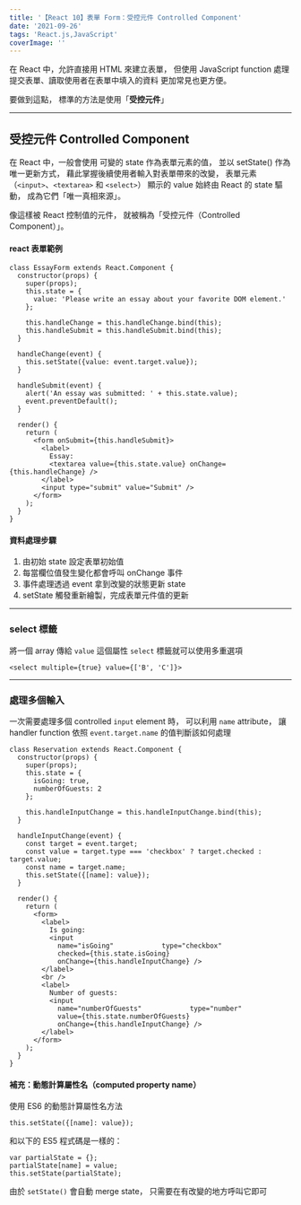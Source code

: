 ```yaml
---
title: '【React 10】表單 Form：受控元件 Controlled Component'
date: '2021-09-26'
tags: 'React.js,JavaScript'
coverImage: ''
---
```



在 React 中，允許直接用 HTML 來建立表單，
但使用 JavaScript function 
處理提交表單、讀取使用者在表單中填入的資料
更加常見也更方便。

要做到這點，
標準的方法是使用「**受控元件**」

---

 ## 受控元件 Controlled Component
在 React 中，一般會使用
可變的 state 作為表單元素的值，
並以 setState() 作為唯一更新方式，
藉此掌握後續使用者輸入對表單帶來的改變，
表單元素（`<input>`、`<textarea>` 和 `<select>`）
顯示的 value 始終由 React 的 state 驅動，
成為它們「唯一真相來源」。

像這樣被 React 控制值的元件，
就被稱為「受控元件（Controlled Component）」。

#### react 表單範例
```
class EssayForm extends React.Component {
  constructor(props) {
    super(props);
    this.state = {
      value: 'Please write an essay about your favorite DOM element.'
    };

    this.handleChange = this.handleChange.bind(this);
    this.handleSubmit = this.handleSubmit.bind(this);
  }

  handleChange(event) {
    this.setState({value: event.target.value});
  }

  handleSubmit(event) {
    alert('An essay was submitted: ' + this.state.value);
    event.preventDefault();
  }

  render() {
    return (
      <form onSubmit={this.handleSubmit}>
        <label>
          Essay:
          <textarea value={this.state.value} onChange={this.handleChange} />
        </label>
        <input type="submit" value="Submit" />
      </form>
    );
  }
}
```

#### 資料處理步驟
1. 由初始 state 設定表單初始值
2. 每當欄位值發生變化都會呼叫 onChange 事件
3. 事件處理透過 event 拿到改變的狀態更新 state
4. setState 觸發重新繪製，完成表單元件值的更新

---

### select 標籤
將一個 array 傳給 `value` 這個屬性
`select` 標籤就可以使用多重選項

```
<select multiple={true} value={['B', 'C']}>
```

---

### 處理多個輸入
一次需要處理多個
controlled `input` element 時，
可以利用 `name` attribute，
讓 handler function 依照
`event.target.name` 的值判斷該如何處理

```
class Reservation extends React.Component {
  constructor(props) {
    super(props);
    this.state = {
      isGoing: true,
      numberOfGuests: 2
    };

    this.handleInputChange = this.handleInputChange.bind(this);
  }

  handleInputChange(event) {
    const target = event.target;
    const value = target.type === 'checkbox' ? target.checked : target.value;
    const name = target.name;
    this.setState({[name]: value});
  }

  render() {
    return (
      <form>
        <label>
          Is going:
          <input
            name="isGoing"            type="checkbox"
            checked={this.state.isGoing}
            onChange={this.handleInputChange} />
        </label>
        <br />
        <label>
          Number of guests:
          <input
            name="numberOfGuests"            type="number"
            value={this.state.numberOfGuests}
            onChange={this.handleInputChange} />
        </label>
      </form>
    );
  }
}
```


#### 補充：動態計算屬性名（computed property name）

使用 ES6 的動態計算屬性名方法
```
this.setState({[name]: value});
```

和以下的 ES5 程式碼是一樣的：
```
var partialState = {};
partialState[name] = value;
this.setState(partialState);
```

由於 `setState()` 會自動 merge state，
只需要在有改變的地方呼叫它即可
